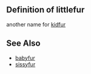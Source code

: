 ## Definition of littlefur

another name for [kidfur](./kidfur)

## See Also

- [babyfur](./babyfur)
- [sissyfur](./sissyfur)
